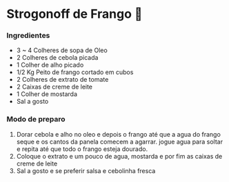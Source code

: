# Strogonoff de Frango :chicken:

### Ingredientes

- 3 ~ 4 Colheres de sopa de Oleo
- 2 Colheres de cebola picada
- 1 Colher de alho picado
- 1/2 Kg Peito de frango cortado em cubos
- 2 Colheres de extrato de tomate
- 2 Caixas de creme de leite
- 1 Colher de mostarda
- Sal a gosto

### Modo de preparo

1. Dorar cebola e alho no oleo e depois o frango até que a agua do frango seque e os cantos da panela comecem a agarrar. jogue agua para soltar e repita até que todo o frango esteja dourado.
2. Coloque o extrato e um pouco de agua, mostarda e por fim as caixas de creme de leite
3. Sal a gosto e se preferir salsa e cebolinha fresca